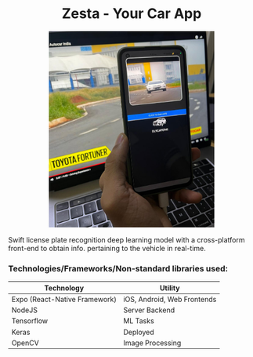 <h1 align='center'> Zesta - Your Car App </h1>
<div align='center'>
    <img src='./assets/image_proj.jpg' alt='A phone scannning a car toobtaining relevant information regarding the same' height='400' />
</div>

Swift license plate recognition deep learning model with a cross-platform front-end to obtain info. pertaining to the vehicle in real-time.

### Technologies/Frameworks/Non-standard libraries used:

| Technology                    | Utility                     |
| ----------                    | -------                     |
| Expo (React-Native Framework) | iOS, Android, Web Frontends |
| NodeJS                        | Server Backend              |
| Tensorflow                    | ML Tasks                    |
| Keras                         | Deployed                    |
| OpenCV                        | Image Processing            |
